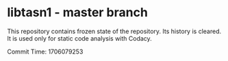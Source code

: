 # libtasn1 - master branch

This repository contains frozen state of the repository.
Its history is cleared. It is used only for static code
analysis with Codacy.

Commit Time: 1706079253